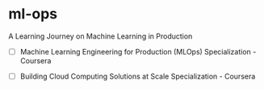 # ml-ops
A Learning Journey on Machine Learning in Production  
- [ ] Machine Learning Engineering for Production (MLOps) Specialization - Coursera  
- [ ] Building Cloud Computing Solutions at Scale Specialization - Coursera  

